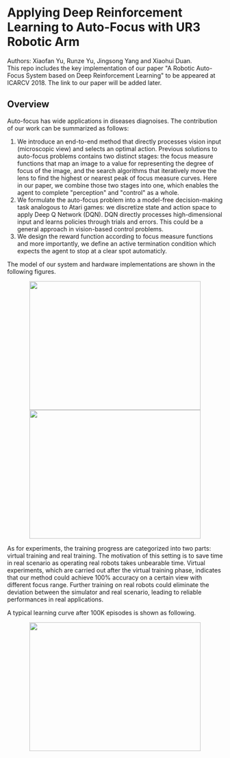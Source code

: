 # Applying Deep Reinforcement Learning to Auto-Focus with UR3 Robotic Arm
Authors: Xiaofan Yu, Runze Yu, Jingsong Yang and Xiaohui Duan. <br>
This repo includes the key implementation of our paper "A Robotic Auto-Focus System based on Deep Reinforcement Learning" to be appeared at ICARCV 2018. The link to our paper will be added later. <br>

## Overview
Auto-focus has wide applications in diseases diagnoises. The contribution of our work can be summarized as follows:
1. We introduce an end-to-end method that directly processes vision input (microscopic view) and selects an optimal action. Previous solutions to auto-focus problems contains two distinct stages: the focus measure functions that map an image to a value for representing the degree of focus of the image, and the search algorithms that iteratively move the lens to find the highest or nearest peak of focus measure curves. Here in our paper, we combine those two stages into one, which enables the agent to complete "perception" and "control" as a whole. 
2. We formulate the auto-focus problem into a model-free decision-making task analogous to Atari games: we discretize state and action space to apply Deep Q Network (DQN). DQN directly processes high-dimensional input and learns policies through trials and errors. This could be a general approach in vision-based control problems.
3. We design the reward function according to focus measure functions and more importantly, we define an active termination condition which expects the agent to stop at a clear spot automaticly.

The model of our system and hardware implementations are shown in the following figures. <br>
<div align=center><img width="400" height="300" src="https://github.com/Orienfish/ur3-RL/blob/master/pic/systemmodel.PNG"/></div>
<div align=center><img width="400" height="300" src="https://github.com/Orienfish/ur3-RL/blob/master/pic/systemimple.PNG"/></div>


As for experiments, the training progress are categorized into two parts: virtual training and real training. The motivation of this setting is to save time in real scenario as operating real robots takes unbearable time. Virtual experiments, which are carried out after the virtual training phase, indicates that our method could achieve 100% accuracy on a certain view with different focus range. Further training on real robots could eliminate the deviation between the simulator and real scenario, leading to reliable performances in real applications. <br>

A typical learning curve after 100K episodes is shown as following. <br>
<div align=center><img width="400" height="300" src="https://github.com/Orienfish/ur3-RL/blob/master/pic/vexp1_up.PNG"/></div>